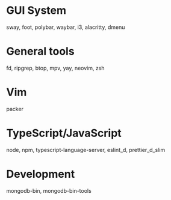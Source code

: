 # GUI System
sway, foot, polybar, waybar, i3, alacritty, dmenu

# General tools
fd, ripgrep, btop, mpv, yay, neovim, zsh

# Vim
packer

# TypeScript/JavaScript
node, npm, typescript-language-server, eslint_d, prettier_d_slim

# Development
mongodb-bin, mongodb-bin-tools
